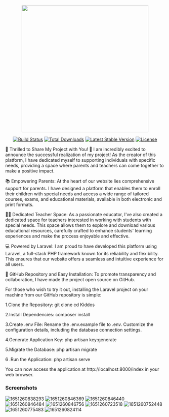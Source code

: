 <p align="center"><a href="https://laravel.com" target="_blank"><img src="https://raw.githubusercontent.com/laravel/art/master/logo-lockup/5%20SVG/2%20CMYK/1%20Full%20Color/laravel-logolockup-cmyk-red.svg" width="400"></a></p>

<p align="center">
<a href="https://travis-ci.org/laravel/framework"><img src="https://travis-ci.org/laravel/framework.svg" alt="Build Status"></a>
<a href="https://packagist.org/packages/laravel/framework"><img src="https://img.shields.io/packagist/dt/laravel/framework" alt="Total Downloads"></a>
<a href="https://packagist.org/packages/laravel/framework"><img src="https://img.shields.io/packagist/v/laravel/framework" alt="Latest Stable Version"></a>
<a href="https://packagist.org/packages/laravel/framework"><img src="https://img.shields.io/packagist/l/laravel/framework" alt="License"></a>
</p>


🎉 Thrilled to Share My Project with You! 🎉
I am incredibly excited to announce the successful realization of my project! As the creator of this platform, I have dedicated myself to supporting individuals with specific needs, providing a space where parents and teachers can come together to make a positive impact.

📚 Empowering Parents:
At the heart of our website lies comprehensive support for parents. I have designed a platform that enables them to enroll their children with special needs and access a wide range of tailored courses, exams, and educational materials, available in both electronic and print formats.

👩‍🏫 Dedicated Teacher Space:
As a passionate educator, I've also created a dedicated space for teachers interested in working with students with special needs. This space allows them to explore and download various educational resources, carefully crafted to enhance students' learning experiences and make the process enjoyable and effective.

💻 Powered by Laravel:
I am proud to have developed this platform using Laravel, a full-stack PHP framework known for its reliability and flexibility. This ensures that our website offers a seamless and intuitive experience for all users.

🔗 GitHub Repository and Easy Installation:
To promote transparency and collaboration, I have made the project open source on GitHub.

For those who wish to try it out, installing the Laravel project on your machine from our GitHub repository is simple:

1.Clone the Repository:
git clone
cd Kiddos

2.Install Dependencies:
composer install

3.Create .env File:
Rename the .env.example file to .env.
Customize the configuration details, including the database connection settings.

4.Generate Application Key:
php artisan key:generate

5.Migrate the Database:
php artisan migrate

6 .Run the Application:
php artisan serve

You can now access the application at http://localhost:8000/index in your web browser.
### Screenshots
![1651260838293](https://user-images.githubusercontent.com/91283165/200338259-6cf92ee4-5ce2-4e18-ab06-7dc1139377b6.jpg)
![1651260846369](https://user-images.githubusercontent.com/91283165/200338263-a4c23acd-ae54-448d-85c8-109028b1f764.jpg)
![1651260846440](https://user-images.githubusercontent.com/91283165/200338267-b3e381a5-d53b-4b2b-944b-9efe4b65ad98.jpg)
![1651260846484](https://user-images.githubusercontent.com/91283165/200338269-122aefb2-950b-4391-ba4b-1ef5e26268b0.jpg)
![1651260846756](https://user-images.githubusercontent.com/91283165/200338272-6e8de4a7-396a-4931-9ae6-61ee385a7b82.jpg)
![1651260723518](https://user-images.githubusercontent.com/91283165/200338273-d42fd332-2a3e-40a1-8dd5-8dc0b3321161.jpg)
![1651260752448](https://user-images.githubusercontent.com/91283165/200338274-79ba98e2-e9d5-49c6-b61b-94b882d98be9.jpg)
![1651260775483](https://user-images.githubusercontent.com/91283165/200338275-7f033082-6956-460c-9933-b0b007f06f3c.jpg)
![1651260824114](https://user-images.githubusercontent.com/91283165/200338276-d923ae1b-22d6-4e66-907a-62ae74051173.jpg)
